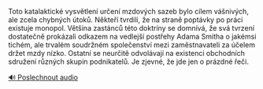 
Toto katalaktické vysvětlení určení mzdových sazeb bylo cílem vášnivých, ale zcela chybných útoků. Někteří tvrdili, že na straně poptávky po práci existuje monopol. Většina zastánců této doktríny se domnívá, že svá tvrzení dostatečně prokázali odkazem na vedlejší postřehy Adama Smitha o jakémsi tichém, ale trvalém soudržném společenství mezi zaměstnavateli za účelem držet mzdy nízko. Ostatní se neurčitě odvolávají na existenci obchodních sdružení různých skupin podnikatelů. Je zjevné, že jde jen o prázdné řeči.

[🔊 Poslechnout audio](/data/7-paragraphs/audio/chapter_107/para_005-Toto-katalaktick-vysvtlen-uren-mzdovch-sazeb.mp3)
